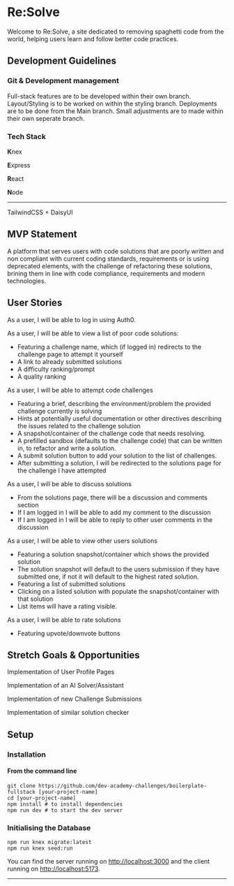 # Re:Solve
Welcome to Re:Solve, a site dedicated to removing spaghetti code from the world, helping users learn and follow better code practices.

## Development Guidelines

### Git & Development management
Full-stack features are to be developed within their own branch.
Layout/Styling is to be worked on within the styling branch.
Deployments are to be done from the Main branch.
Small adjustments are to made within their own seperate branch.

### Tech Stack
**K**nex

**E**xpress

**R**eact

**N**ode

---

TailwindCSS + DaisyUI

## MVP Statement
A platform that serves users with code solutions that are poorly written and non compliant with current coding standards, requirements or is using deprecated elements, with the challenge of refactoring these solutions, brining them in line with code compliance, requirements and modern technologies. 

## User Stories
As a user, I will be able to log in using Auth0.

As a user, I will be able to view a list of poor code solutions:
* Featuring a challenge name, which (if logged in) redirects to the challenge page to attempt it yourself
* A link to already submitted solutions
* A difficulty ranking/prompt
* A quality ranking

As a user, I will be able to attempt code challenges
* Featuring a brief, describing the environment/problem the provided challenge currently is solving
* Hints at potentially useful documentation or other directives describing the issues related to the challenge solution
* A snapshot/container of the challenge code that needs resolving.
* A prefilled sandbox (defaults to the challenge code) that can be written in, to refactor and write a solution. 
* A submit solution button to add your solution to the list of challenges.
* After submitting a solution, I will be redirected to the solutions page for the challenge I have attempted

As a user, I will be able to discuss solutions
* From the solutions page, there will be a discussion and comments section
* If I am logged in I will be able to add my comment to the discussion
* If I am logged in I will be able to reply to other user comments in the discussion

As a user, I will be able to view other users solutions
* Featuring a solution snapshot/container which shows the provided solution
* The solution snapshot will default to the users submission if they have submitted one, if not it will default to the highest rated solution.
* Featuring a list of submitted solutions
* Clicking on a listed solution with populate the snapshot/container with that solution
* List items will have a rating visible.

As a user, I will be able to rate solutions
* Featuring upvote/downvote buttons



## Stretch Goals & Opportunities

 Implementation of User Profile Pages

 Implementation of an AI Solver/Assistant

 Implementation of new Challenge Submissions
 
 Implementation of similar solution checker

## Setup

### Installation

#### **From the command line**

```
git clone https://github.com/dev-academy-challenges/boilerplate-fullstack [your-project-name]
cd [your-project-name]
npm install # to install dependencies
npm run dev # to start the dev server
```

### **Initialising the Database**

```
npm run knex migrate:latest
npm run knex seed:run
```

You can find the server running on [http://localhost:3000](http://localhost:3000) and the client running on [http://localhost:5173](http://localhost:5173).

---
